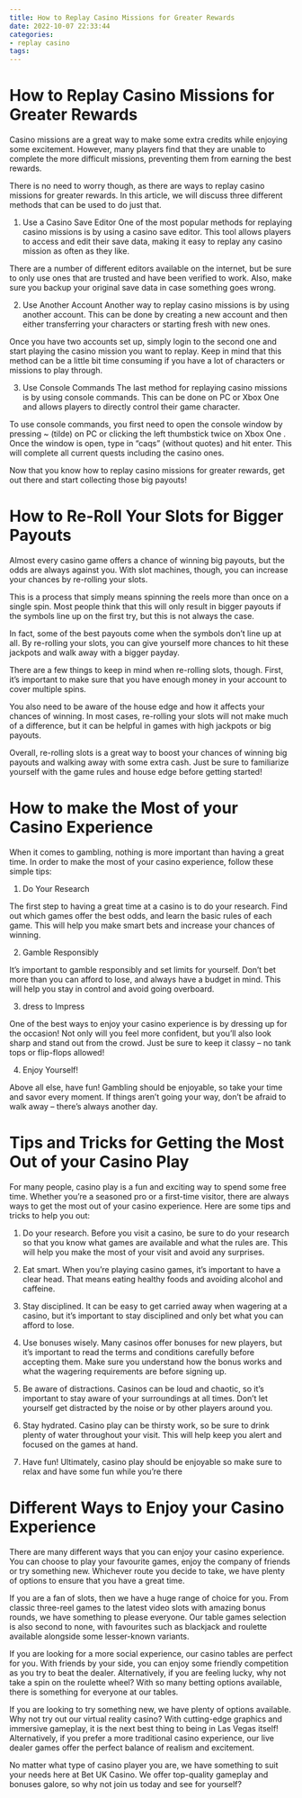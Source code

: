 ```yaml
---
title: How to Replay Casino Missions for Greater Rewards 
date: 2022-10-07 22:33:44
categories:
- replay casino
tags:
---
```



#  How to Replay Casino Missions for Greater Rewards 

Casino missions are a great way to make some extra credits while enjoying some excitement. However, many players find that they are unable to complete the more difficult missions, preventing them from earning the best rewards. 

There is no need to worry though, as there are ways to replay casino missions for greater rewards. In this article, we will discuss three different methods that can be used to do just that. 

1) Use a Casino Save Editor 
One of the most popular methods for replaying casino missions is by using a casino save editor. This tool allows players to access and edit their save data, making it easy to replay any casino mission as often as they like. 

There are a number of different editors available on the internet, but be sure to only use ones that are trusted and have been verified to work. Also, make sure you backup your original save data in case something goes wrong. 

2) Use Another Account 
Another way to replay casino missions is by using another account. This can be done by creating a new account and then either transferring your characters or starting fresh with new ones. 

Once you have two accounts set up, simply login to the second one and start playing the casino mission you want to replay. Keep in mind that this method can be a little bit time consuming if you have a lot of characters or missions to play through. 

3) Use Console Commands 
The last method for replaying casino missions is by using console commands. This can be done on PC or Xbox One and allows players to directly control their game character. 

To use console commands, you first need to open the console window by pressing ~ (tilde) on PC or clicking the left thumbstick twice on Xbox One . Once the window is open, type in “caqs” (without quotes) and hit enter. This will complete all current quests including the casino ones.

Now that you know how to replay casino missions for greater rewards, get out there and start collecting those big payouts!

#  How to Re-Roll Your Slots for Bigger Payouts 

Almost every casino game offers a chance of winning big payouts, but the odds are always against you. With slot machines, though, you can increase your chances by re-rolling your slots.

This is a process that simply means spinning the reels more than once on a single spin. Most people think that this will only result in bigger payouts if the symbols line up on the first try, but this is not always the case.

In fact, some of the best payouts come when the symbols don’t line up at all. By re-rolling your slots, you can give yourself more chances to hit these jackpots and walk away with a bigger payday.

There are a few things to keep in mind when re-rolling slots, though. First, it’s important to make sure that you have enough money in your account to cover multiple spins.

You also need to be aware of the house edge and how it affects your chances of winning. In most cases, re-rolling your slots will not make much of a difference, but it can be helpful in games with high jackpots or big payouts.

Overall, re-rolling slots is a great way to boost your chances of winning big payouts and walking away with some extra cash. Just be sure to familiarize yourself with the game rules and house edge before getting started!

#  How to make the Most of your Casino Experience 

When it comes to gambling, nothing is more important than having a great time. In order to make the most of your casino experience, follow these simple tips:

1. Do Your Research

The first step to having a great time at a casino is to do your research. Find out which games offer the best odds, and learn the basic rules of each game. This will help you make smart bets and increase your chances of winning.

2. Gamble Responsibly

It’s important to gamble responsibly and set limits for yourself. Don’t bet more than you can afford to lose, and always have a budget in mind. This will help you stay in control and avoid going overboard.

3. dress to Impress

One of the best ways to enjoy your casino experience is by dressing up for the occasion! Not only will you feel more confident, but you’ll also look sharp and stand out from the crowd. Just be sure to keep it classy – no tank tops or flip-flops allowed!

4. Enjoy Yourself!

Above all else, have fun! Gambling should be enjoyable, so take your time and savor every moment. If things aren’t going your way, don’t be afraid to walk away – there’s always another day.

#  Tips and Tricks for Getting the Most Out of your Casino Play 

For many people, casino play is a fun and exciting way to spend some free time. Whether you’re a seasoned pro or a first-time visitor, there are always ways to get the most out of your casino experience. Here are some tips and tricks to help you out:

1. Do your research. Before you visit a casino, be sure to do your research so that you know what games are available and what the rules are. This will help you make the most of your visit and avoid any surprises.

2. Eat smart. When you’re playing casino games, it’s important to have a clear head. That means eating healthy foods and avoiding alcohol and caffeine.

3. Stay disciplined. It can be easy to get carried away when wagering at a casino, but it’s important to stay disciplined and only bet what you can afford to lose.

4. Use bonuses wisely. Many casinos offer bonuses for new players, but it’s important to read the terms and conditions carefully before accepting them. Make sure you understand how the bonus works and what the wagering requirements are before signing up.

5. Be aware of distractions. Casinos can be loud and chaotic, so it’s important to stay aware of your surroundings at all times. Don’t let yourself get distracted by the noise or by other players around you.

6. Stay hydrated. Casino play can be thirsty work, so be sure to drink plenty of water throughout your visit. This will help keep you alert and focused on the games at hand.

7. Have fun! Ultimately, casino play should be enjoyable so make sure to relax and have some fun while you’re there

#  Different Ways to Enjoy your Casino Experience

There are many different ways that you can enjoy your casino experience. You can choose to play your favourite games, enjoy the company of friends or try something new. Whichever route you decide to take, we have plenty of options to ensure that you have a great time.

If you are a fan of slots, then we have a huge range of choice for you. From classic three-reel games to the latest video slots with amazing bonus rounds, we have something to please everyone. Our table games selection is also second to none, with favourites such as blackjack and roulette available alongside some lesser-known variants.

If you are looking for a more social experience, our casino tables are perfect for you. With friends by your side, you can enjoy some friendly competition as you try to beat the dealer. Alternatively, if you are feeling lucky, why not take a spin on the roulette wheel? With so many betting options available, there is something for everyone at our tables.

If you are looking to try something new, we have plenty of options available. Why not try out our virtual reality casino? With cutting-edge graphics and immersive gameplay, it is the next best thing to being in Las Vegas itself! Alternatively, if you prefer a more traditional casino experience, our live dealer games offer the perfect balance of realism and excitement.

No matter what type of casino player you are, we have something to suit your needs here at Bet UK Casino. We offer top-quality gameplay and bonuses galore, so why not join us today and see for yourself?